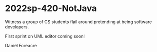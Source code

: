 # 2022sp-420-NotJava

Witness a group of CS students flail around pretending at being software developers.

First sprint on UML editor coming soon!

Daniel Foreacre

